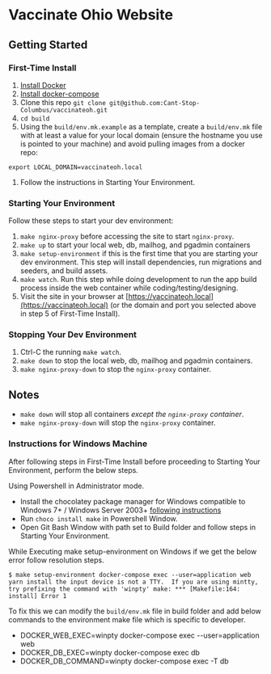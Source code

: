 # Vaccinate Ohio Website

## Getting Started

### First-Time Install

1. [Install Docker](https://docs.docker.com/get-docker/)
1. [Install docker-compose](https://docs.docker.com/compose/install/)
1. Clone this repo `git clone git@github.com:Cant-Stop-Columbus/vaccinateoh.git`
1. `cd build`
1. Using the `build/env.mk.example` as a template, create a `build/env.mk` file with at least a value for your local domain (ensure the hostname you use is pointed to your machine) and avoid pulling images from a docker repo:
```
export LOCAL_DOMAIN=vaccinateoh.local
```
1. Follow the instructions in Starting Your Environment.

### Starting Your Environment

Follow these steps to start your dev environment:
1. `make nginx-proxy` before accessing the site to start `nginx-proxy`.
1. `make up` to start your local web, db, mailhog, and pgadmin containers
1. `make setup-environment` if this is the first time that you are starting your dev environment. This step will install dependencies, run migrations and seeders, and build assets.
1. `make watch`. Run this step while doing development to run the app build process inside the web container while coding/testing/designing.
1. Visit the site in your browser at [https://vaccinateoh.local](https://vaccinateoh.local) (or the domain and port you selected above in step 5 of First-Time Install).

### Stopping Your Dev Environment
1. Ctrl-C the running `make watch`.
1. `make down` to stop the local web, db, mailhog and pgadmin containers.
1. `make nginx-proxy-down` to stop the `nginx-proxy` container.

## Notes

- `make down` will stop all containers _except the `nginx-proxy` container_.
- `make nginx-proxy-down` will stop the `nginx-proxy` container.

### Instructions for Windows Machine

After following steps in First-Time Install before proceeding to Starting Your Environment, perform the below steps.

Using Powershell in Administrator mode.

- Install the chocolatey package manager for Windows compatible to Windows 7+ / Windows Server 2003+ [following instructions](https://chocolatey.org/install) 
- Run `choco install make` in Powershell Window.
- Open Git Bash Window with path set to Build folder and follow steps in Starting Your Environment.


While Executing make setup-environment on Windows if we get the below error follow resolution steps.

`$ make setup-environment
docker-compose exec --user=application web yarn install
the input device is not a TTY.  If you are using mintty, try prefixing the command with 'winpty'
make: *** [Makefile:164: install] Error 1`


To fix this we can modify the `build/env.mk` file in build folder and add below commands to the environment make file which is specific to developer.

- DOCKER_WEB_EXEC=winpty docker-compose exec --user=application web
- DOCKER_DB_EXEC=winpty docker-compose exec db
- DOCKER_DB_COMMAND=winpty docker-compose exec -T db

